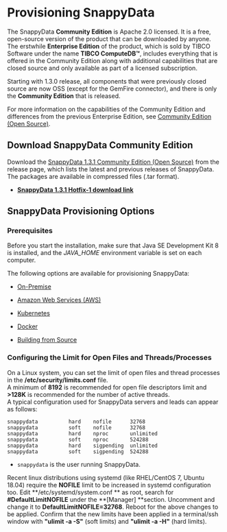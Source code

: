 # Provisioning SnappyData

The SnappyData **Community Edition** is Apache 2.0 licensed. It is a free, open-source version of the product that can be downloaded by anyone.
The erstwhile **Enterprise Edition** of the product, which is sold by TIBCO Software under the name **TIBCO ComputeDB™**, includes everything that is offered in the Community Edition along with additional capabilities that are closed source and only available as part of a licensed subscription.

Starting with 1.3.0 release, all components that were previously closed source are now OSS (except for the
GemFire connector), and there is only the **Community Edition** that is released.

For more information on the capabilities of the Community Edition and differences from the previous Enterprise Edition, see [Community Edition (Open Source)](../additional_files/open_source_components.md).

<a id= download> </a>

## Download SnappyData Community Edition


Download the [SnappyData 1.3.1 Community Edition (Open Source)](https://github.com/TIBCOSoftware/snappydata/releases/) from the release page, which lists the latest and previous releases of SnappyData. The packages are available in compressed files (.tar format).

* [**SnappyData 1.3.1 Hotfix-1 download link**](https://github.com/TIBCOSoftware/snappydata/releases/download/v1.3.1/snappydata-1.3.1-HF-1-bin.tar.gz)


<a id= provisioningsnappy> </a>

## SnappyData Provisioning Options


### Prerequisites

Before you start the installation, make sure that Java SE Development Kit 8 is installed, and the *JAVA_HOME* environment variable is set on each computer.

The following options are available for provisioning SnappyData:

* [On-Premise](install_on_premise.md) <a id="install-on-premise"></a>

* [Amazon Web Services (AWS)](setting_up_cluster_on_amazon_web_services.md) <a id="setting-up-cluster-on-amazon-web-services-aws"></a>

* [Kubernetes](../kubernetes.md)

* [Docker](../quickstart/getting_started_with_docker_image.md)

* [Building from Source](building_from_source.md)<a id="building-from-source"></a>

### Configuring the Limit for Open Files and Threads/Processes

On a Linux system, you can set the limit of open files and thread processes in the **/etc/security/limits.conf** file. 
</br>A minimum of **8192** is recommended for open file descriptors limit and **>128K** is recommended for the number of active threads. 
</br>A typical configuration used for SnappyData servers and leads can appear as follows:

```pre
snappydata          hard    nofile      32768
snappydata          soft    nofile      32768
snappydata          hard    nproc       unlimited
snappydata          soft    nproc       524288
snappydata          hard    sigpending  unlimited
snappydata          soft    sigpending  524288
```
* `snappydata` is the user running SnappyData.

Recent linux distributions using systemd (like RHEL/CentOS 7, Ubuntu 18.04) require the **NOFILE** limit to be increased in systemd configuration too. Edit **/etc/systemd/system.conf ** as root, search for **#DefaultLimitNOFILE** under the **[Manager] **section. Uncomment and change it to **DefaultLimitNOFILE=32768**. 
Reboot for the above changes to be applied. Confirm that the new limits have been applied in a terminal/ssh window with **"ulimit -a -S"** (soft limits) and **"ulimit -a -H"** (hard limits).

